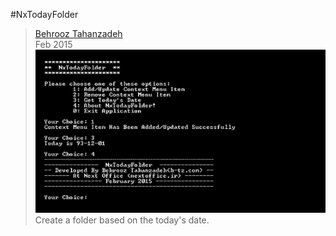#NxTodayFolder
> [Behrooz Tahanzadeh](http://b-tz.com)<br/>
> Feb 2015
![screenshot](https://raw.githubusercontent.com/behrooz-tahanzadeh/NxTodayFolder/master/Assets/CMD.jpg)
Create a folder based on the today's date.